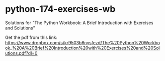# python-174-exercises-wb

Solutions for "The Python Workbook: A Brief Introduction with Exercises and Solutions"

Get the pdf from this link: https://www.dropbox.com/s/kr9503b6nysfezd/The%20Python%20Workbook_%20A%20Brief%20Introduction%20with%20Exercises%20and%20Solutions.pdf?dl=0 
